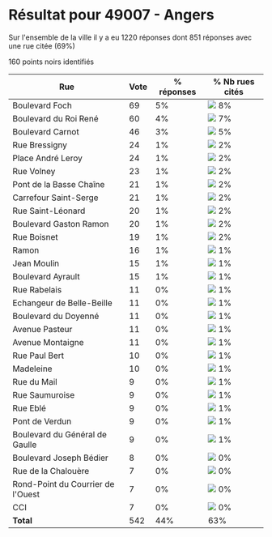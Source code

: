 # Résultat pour 49007 - Angers

Sur l'ensemble de la ville il y a eu 1220 réponses dont 851 réponses avec une rue citée (69%)

160 points noirs identifiés

| Rue | Vote | % réponses | % Nb rues cités|
|-----|------|------------|----------------|
| Boulevard Foch | 69 | 5% | <img src="../../img/bar_8.gif" />&nbsp;8%|
| Boulevard du Roi René | 60 | 4% | <img src="../../img/bar_7.gif" />&nbsp;7%|
| Boulevard Carnot | 46 | 3% | <img src="../../img/bar_5.gif" />&nbsp;5%|
| Rue Bressigny | 24 | 1% | <img src="../../img/bar_2.gif" />&nbsp;2%|
| Place André Leroy | 24 | 1% | <img src="../../img/bar_2.gif" />&nbsp;2%|
| Rue Volney | 23 | 1% | <img src="../../img/bar_2.gif" />&nbsp;2%|
| Pont de la Basse Chaîne | 21 | 1% | <img src="../../img/bar_2.gif" />&nbsp;2%|
| Carrefour Saint-Serge | 21 | 1% | <img src="../../img/bar_2.gif" />&nbsp;2%|
| Rue Saint-Léonard | 20 | 1% | <img src="../../img/bar_2.gif" />&nbsp;2%|
| Boulevard Gaston Ramon | 20 | 1% | <img src="../../img/bar_2.gif" />&nbsp;2%|
| Rue Boisnet | 19 | 1% | <img src="../../img/bar_2.gif" />&nbsp;2%|
| Ramon | 16 | 1% | <img src="../../img/bar_1.gif" />&nbsp;1%|
| Jean Moulin | 15 | 1% | <img src="../../img/bar_1.gif" />&nbsp;1%|
| Boulevard Ayrault | 15 | 1% | <img src="../../img/bar_1.gif" />&nbsp;1%|
| Rue Rabelais | 11 | 0% | <img src="../../img/bar_1.gif" />&nbsp;1%|
| Echangeur de Belle-Beille | 11 | 0% | <img src="../../img/bar_1.gif" />&nbsp;1%|
| Boulevard du Doyenné | 11 | 0% | <img src="../../img/bar_1.gif" />&nbsp;1%|
| Avenue Pasteur | 11 | 0% | <img src="../../img/bar_1.gif" />&nbsp;1%|
| Avenue Montaigne | 11 | 0% | <img src="../../img/bar_1.gif" />&nbsp;1%|
| Rue Paul Bert | 10 | 0% | <img src="../../img/bar_1.gif" />&nbsp;1%|
| Madeleine | 10 | 0% | <img src="../../img/bar_1.gif" />&nbsp;1%|
| Rue du Mail | 9 | 0% | <img src="../../img/bar_1.gif" />&nbsp;1%|
| Rue Saumuroise | 9 | 0% | <img src="../../img/bar_1.gif" />&nbsp;1%|
| Rue Eblé | 9 | 0% | <img src="../../img/bar_1.gif" />&nbsp;1%|
| Pont de Verdun | 9 | 0% | <img src="../../img/bar_1.gif" />&nbsp;1%|
| Boulevard du Général de Gaulle | 9 | 0% | <img src="../../img/bar_1.gif" />&nbsp;1%|
| Boulevard Joseph Bédier | 8 | 0% | <img src="../../img/bar_0.gif" />&nbsp;0%|
| Rue de la Chalouère | 7 | 0% | <img src="../../img/bar_0.gif" />&nbsp;0%|
| Rond-Point du Courrier de l'Ouest | 7 | 0% | <img src="../../img/bar_0.gif" />&nbsp;0%|
| CCI | 7 | 0% | <img src="../../img/bar_0.gif" />&nbsp;0%|
| **Total** | 542 | 44% | 63%|
